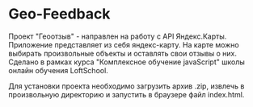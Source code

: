 # Geo-Feedback

Проект "Геоотзыв" - направлен на работу с API Яндекс.Карты. Приложение представляет из себя яндекс-карту. На карте можно выбирать произвольные объекты и оставлять свои отзывы о них. 
Сделано в рамках курса "Комплексное обучение javaScript" школы онлайн обучения LoftSchool.

Для установки проекта необходимо загрузить архив .zip, извлечь в произвольную директорию и запустить в браузере файл index.html.
